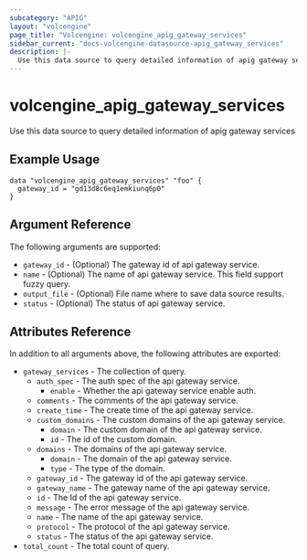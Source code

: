 ```yaml
---
subcategory: "APIG"
layout: "volcengine"
page_title: "Volcengine: volcengine_apig_gateway_services"
sidebar_current: "docs-volcengine-datasource-apig_gateway_services"
description: |-
  Use this data source to query detailed information of apig gateway services
---
```

# volcengine_apig_gateway_services
Use this data source to query detailed information of apig gateway services
## Example Usage
```hcl
data "volcengine_apig_gateway_services" "foo" {
  gateway_id = "gd13d8c6eq1emkiunq6p0"
}
```
## Argument Reference
The following arguments are supported:
* `gateway_id` - (Optional) The gateway id of api gateway service.
* `name` - (Optional) The name of api gateway service. This field support fuzzy query.
* `output_file` - (Optional) File name where to save data source results.
* `status` - (Optional) The status of api gateway service.

## Attributes Reference
In addition to all arguments above, the following attributes are exported:
* `gateway_services` - The collection of query.
    * `auth_spec` - The auth spec of the api gateway service.
        * `enable` - Whether the api gateway service enable auth.
    * `comments` - The comments of the api gateway service.
    * `create_time` - The create time of the api gateway service.
    * `custom_domains` - The custom domains of the api gateway service.
        * `domain` - The custom domain of the api gateway service.
        * `id` - The id of the custom domain.
    * `domains` - The domains of the api gateway service.
        * `domain` - The domain of the api gateway service.
        * `type` - The type of the domain.
    * `gateway_id` - The gateway id of the api gateway service.
    * `gateway_name` - The gateway name of the api gateway service.
    * `id` - The Id of the api gateway service.
    * `message` - The error message of the api gateway service.
    * `name` - The name of the api gateway service.
    * `protocol` - The protocol of the api gateway service.
    * `status` - The status of the api gateway service.
* `total_count` - The total count of query.


